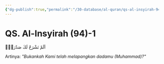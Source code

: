 ```yaml
---
{"dg-publish":true,"permalink":"/30-database/al-quran/qs-al-insyirah-94-1/"}
---
```



# QS. Al-Insyirah (94)-1
اَلَمْ نَشْرَحْ لَكَ صَدْرَكَۙ

Artinya: *"Bukankah Kami telah melapangkan dadamu (Muhammad)?"*
